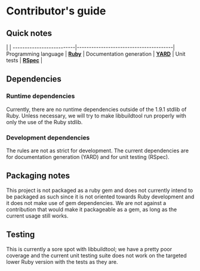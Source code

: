 Contributor's guide
===================

Quick notes
-----------

 | |
--------------------------|----------------------------------------|
Programming language      | **[Ruby](https://www.ruby-lang.org/)** |
Documentation generation  | **[YARD](http://yardoc.org/)**         |
Unit tests                | **[RSpec](http://rspec.info/)**        |

Dependencies
------------

### Runtime dependencies

Currently, there are no runtime dependencies outside of the 1.9.1 stdlib of Ruby.
Unless necessary, we will try to make libbuildtool run properly with only the use
of the Ruby stdlib.


### Development dependencies

The rules are not as strict for development. The current dependencies are for
documentation generation (YARD) and for unit testing (RSpec).

Packaging notes
---------------

This project is not packaged as a ruby gem and does not currently intend to be
packaged as such since it is not oriented towards Ruby development and it does
not make use of gem dependencies. We are not against a contribution that would
make it packageable as a gem, as long as the current usage still works.

Testing
-------

This is currently a sore spot with libbuildtool; we have a pretty poor coverage
and the current unit testing suite does not work on the targeted lower Ruby
version with the tests as they are.

